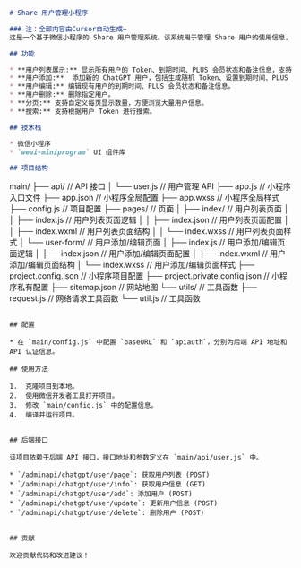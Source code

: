 ```markdown
# Share 用户管理小程序

### 注：全部内容由Cursor自动生成~
这是一个基于微信小程序的 Share 用户管理系统。该系统用于管理 Share 用户的使用信息，包括用户 Token、到期时间、PLUS 会员状态和备注信息。

## 功能

* **用户列表展示:** 显示所有用户的 Token、到期时间、PLUS 会员状态和备注信息，支持分页和搜索功能。
* **用户添加:**  添加新的 ChatGPT 用户，包括生成随机 Token、设置到期时间、PLUS 会员状态和备注信息。
* **用户编辑:** 编辑现有用户的到期时间、PLUS 会员状态和备注信息。
* **用户删除:** 删除指定用户。
* **分页:** 支持自定义每页显示数量，方便浏览大量用户信息。
* **搜索:** 支持根据用户 Token 进行搜索。

## 技术栈

* 微信小程序
* `weui-miniprogram` UI 组件库

## 项目结构

```
main/
├── api/                // API 接口
│   └── user.js         // 用户管理 API
├── app.js              // 小程序入口文件
├── app.json            // 小程序全局配置
├── app.wxss            // 小程序全局样式
├── config.js           // 项目配置
├── pages/              // 页面
│   ├── index/          // 用户列表页面
│   │   ├── index.js    // 用户列表页面逻辑
│   │   ├── index.json  // 用户列表页面配置
│   │   ├── index.wxml  // 用户列表页面结构
│   │   └── index.wxss  // 用户列表页面样式
│   └── user-form/     // 用户添加/编辑页面
│       ├── index.js    // 用户添加/编辑页面逻辑
│       ├── index.json  // 用户添加/编辑页面配置
│       ├── index.wxml  // 用户添加/编辑页面结构
│       └── index.wxss  // 用户添加/编辑页面样式
├── project.config.json // 小程序项目配置
├── project.private.config.json // 小程序私有配置
├── sitemap.json        // 网站地图
└── utils/              // 工具函数
    ├── request.js      // 网络请求工具函数
    └── util.js         // 工具函数
```

## 配置

* 在 `main/config.js` 中配置 `baseURL` 和 `apiauth`，分别为后端 API 地址和 API 认证信息。

## 使用方法

1.  克隆项目到本地。
2.  使用微信开发者工具打开项目。
3.  修改 `main/config.js` 中的配置信息。
4.  编译并运行项目。


## 后端接口

该项目依赖于后端 API 接口，接口地址和参数定义在 `main/api/user.js` 中。

* `/adminapi/chatgpt/user/page`: 获取用户列表 (POST)
* `/adminapi/chatgpt/user/info`: 获取用户信息 (GET)
* `/adminapi/chatgpt/user/add`: 添加用户 (POST)
* `/adminapi/chatgpt/user/update`: 更新用户信息 (POST)
* `/adminapi/chatgpt/user/delete`: 删除用户 (POST)


## 贡献

欢迎贡献代码和改进建议！
